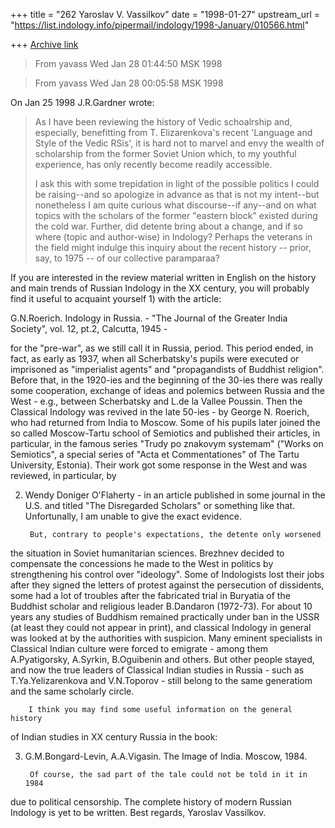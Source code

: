 +++
title = "262 Yaroslav V. Vassilkov"
date = "1998-01-27"
upstream_url = "https://list.indology.info/pipermail/indology/1998-January/010566.html"

+++
[Archive link](https://list.indology.info/pipermail/indology/1998-January/010566.html)

>From yavass Wed Jan 28 01:44:50 MSK 1998

>From yavass Wed Jan 28 00:05:58 MSK 1998

On Jan 25 1998 J.R.Gardner wrote:

>   As I have been reviewing the history of Vedic schoalrship and, especially,
>   benefitting from T. Elizarenkova's recent 'Language and Style of the Vedic
>   RSis', it is hard not to marvel and envy the wealth of scholarship from
>   the former Soviet Union which, to my youthful experience, has only
>   recently become readily accessible.
>
>   I ask this with some trepidation in light of the possible politics I could
>   be raising--and so apologize in advance as that is not my intent--but
>   nonetheless I am quite curious what discourse--if any--and on what topics
>   with the scholars of the former "eastern block" existed during the cold
>   war.  Further, did detente bring about a change, and if so where (topic
>   and author-wise) in Indology?  Perhaps the veterans in the field might
>   indulge this inquiry about the recent history -- prior, say, to 1975 -- of
>   our collective paramparaa?

If you are interested in the review material written in English on the
history and main trends of Russian Indology in the XX century, you will
probably find it useful to acquaint yourself 1) with the article:

G.N.Roerich. Indology in Russia. - "The Journal of the Greater India Society",
vol. 12, pt.2, Calcutta, 1945 -

for the "pre-war", as we still call it in Russia, period. This period ended,
in fact, as early as 1937, when all
Scherbatsky's pupils were executed or imprisoned as "imperialist agents"
and "propagandists of Buddhist religion". Before that, in the 1920-ies and
the beginning of the 30-ies there was really some cooperation, exchange of
ideas and polemics between Russia and the West - e.g., between Scherbatsky
and L.de la Vallee Poussin.
        Then the Classical Indology was revived in the late 50-ies -
by George N. Roerich, who had returned from India to Moscow. Some of his
pupils later joined the so called Moscow-Tartu school of Semiotics and
published their articles, in particular, in the famous series "Trudy po
znakovym systemam" ("Works on Semiotics", a special series of "Acta et
Commentationes" of The Tartu University, Estonia). Their work got some
response in the West and was reviewed, in particular, by

2) Wendy Doniger O'Flaherty - in an article published in some journal in
the U.S. and titled "The Disregarded Scholars" or something like that.
Unfortunally, I am unable to give the exact evidence.

        But, contrary to people's expectations, the detente only worsened
the situation in Soviet humanitarian sciences. Brezhnev decided to compensate
the concessions he made to the West in politics by strengthening his control
over "ideology". Some of Indologists lost their jobs after they signed the
letters of protest against the persecution of dissidents, some had a lot
of troubles after the fabricated trial in Buryatia of the Buddhist scholar
and religious leader B.Dandaron (1972-73). For about 10 years any studies
of Buddhism remained practically under ban in the USSR (at least they could
not appear in print), and classical Indology in general was looked at by the
authorities with suspicion. Many eminent specialists in Classical Indian
culture were forced to emigrate - among them A.Pyatigorsky, A.Syrkin,
B.Oguibenin and others. But other people stayed, and now the true leaders
of Classical Indian studies in Russia - such as T.Ya.Yelizarenkova and
V.N.Toporov - still belong to the same generatiom and the same scholarly
circle.

        I think you may find some useful information on the general history
of Indian studies in XX century Russia in the book:

3) G.M.Bongard-Levin, A.A.Vigasin. The Image of India. Moscow, 1984.

        Of course, the sad part of the tale could not be told in it in 1984
due to political censorship. The complete history of modern Russian Indology
is yet to be written.
        Best regards,
                                Yaroslav Vassilkov.



